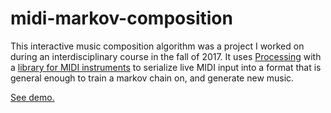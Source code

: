 # midi-markov-composition

This interactive music composition algorithm was a project I worked on during an interdisciplinary course in the fall of 2017. It uses [Processing](https://processing.org/) with a [library for MIDI instruments](https://github.com/sparks/themidibus) to serialize live MIDI input into a format that is general enough to train a markov chain on, and generate new music.

[See demo.](https://www.youtube.com/watch?v=RUCuv3brSZ4)
